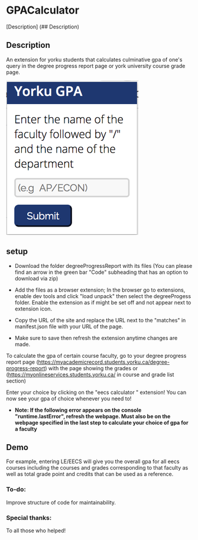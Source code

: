 # GPACalculator

[Description] (## Description)

## Description
An extension for yorku students that calculates culminative gpa of one's query in  the degree progress report page or york university course grade page. 

![](finalUIimage.png)


## setup
- Download the folder degreeProgressReport with its files (You can please find an arrow in the green bar "Code" subheading that has an option to download via zip)

- Add the files as a browser extension; In the browser go to extensions, enable dev tools and click "load unpack" then select the degreeProgess folder.
  Enable the extension as if might be set off and not appear next to extension icon.

- Copy the URL of the site and replace the URL next to the "matches" in manifest.json file with your URL of the page.

- Make sure to save then refresh the extension anytime changes are made.

 To calculate the gpa of certain course faculty, go to your degree progress report page (https://myacademicrecord.students.yorku.ca/degree-progress-report) with    the page showing the grades or (https://myonlineservices.students.yorku.ca/ in course and grade list section) 

Enter your choice by clicking on the "eecs calculator " extension! You can now see your gpa of choice whenever you need to!

-  **Note: If the following error appears on the console "runtime.lastError", refresh the webpage. Must also be on the webpage specified in the last step to calculate your choice of gpa for a faculty**

## Demo
For example, entering LE/EECS will give you the overall gpa for all eecs courses including the courses  and grades corresponding to that faculty as well as total grade point and credits that can be used as a reference.

### To-do:
Improve structure of code for maintainability.

### Special thanks:
To all those who helped!
